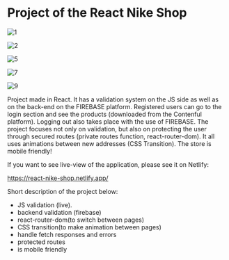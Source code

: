 # Project of the React Nike Shop


![1](https://user-images.githubusercontent.com/45037539/141753509-8a78baf7-0f67-44d0-8233-0a4f72f3746d.JPG)

![2](https://user-images.githubusercontent.com/45037539/141753518-34291ac3-1dd5-42e1-b807-0dd7b43e1e24.JPG)

![5](https://user-images.githubusercontent.com/45037539/141753524-117def5f-e397-4e93-a16f-a7caf1a0ae15.JPG)

![7](https://user-images.githubusercontent.com/45037539/141753535-3462d0e7-69c8-40eb-bd5d-356d104a655b.JPG)

![9](https://user-images.githubusercontent.com/45037539/141753553-3409ac9a-683f-4622-bc1b-289e93785a66.JPG)


Project made in React. It has a validation system on the JS side as well as on the back-end on the FIREBASE platform. 
Registered users can go to the login section and see the products (downloaded from the Contenful platform). 
Logging out also takes place with the use of FIREBASE. 
The project focuses not only on validation, but also on protecting the user through secured routes (private routes function, react-router-dom).
It all uses animations between new addresses (CSS Transition). The store is mobile friendly!

If you want to see live-view of the application, please see it on Netlify:

https://react-nike-shop.netlify.app/


Short description of the project below:
- JS validation (live).
- backend validation (firebase) 
- react-router-dom(to switch between pages)
- CSS transition(to make animation between pages)
- handle fetch responses and errors
- protected routes 
- is mobile friendly


